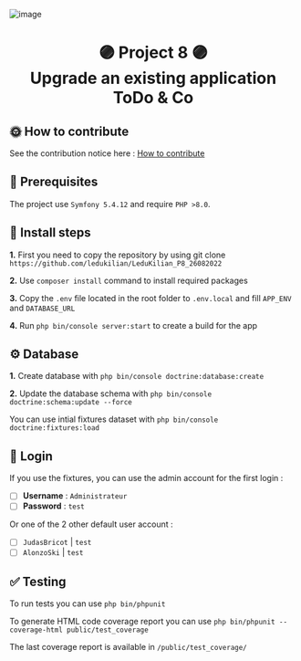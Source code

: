 ![image](https://user-images.githubusercontent.com/54909696/144947502-ef90f2a8-efcb-415d-b30d-5eba9d56fa65.png)
# <p align="center">🟣 Project 8 🟣<br /> Upgrade an existing application ToDo & Co</p>

## 🌞 How to contribute

See the contribution notice here : [How to contribute](CONTRIBUTING.md)

## 🧩 Prerequisites
The project use `Symfony 5.4.12` and require `PHP >8.0`.


## 📌️ Install steps
**1.** First you need to copy the repository by using git clone `https://github.com/ledukilian/LeduKilian_P8_26082022`

**2.** Use `composer install` command to install required packages

**3.** Copy the `.env` file located in the root folder to `.env.local` and fill `APP_ENV` and `DATABASE_URL`

**4.** Run `php bin/console server:start` to create a build for the app


## ⚙️ Database

**1.** Create database with `php bin/console doctrine:database:create`

**2.** Update the database schema with `php bin/console doctrine:schema:update --force`

You can use intial fixtures dataset with `php bin/console doctrine:fixtures:load`


## 🔐 Login
If you use the fixtures, you can use the admin account for the first login :

- [ ] **Username** : `Administrateur`
- [ ] **Password** : `test`

Or one of the 2  other default user account :

- [ ] `JudasBricot` | `test`
- [ ] `AlonzoSki` | `test`

## ✅ Testing

To run tests you can use `php bin/phpunit`

To generate HTML code coverage report you can use `php bin/phpunit --coverage-html public/test_coverage`

The last coverage report is available in `/public/test_coverage/`
